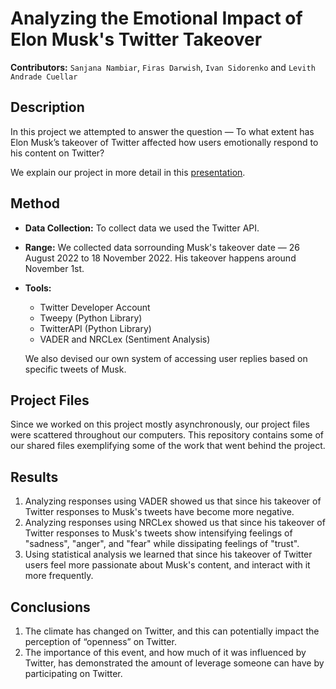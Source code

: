 # Analyzing the Emotional Impact of Elon Musk's Twitter Takeover
**Contributors:** `Sanjana Nambiar`, `Firas Darwish`, `Ivan Sidorenko` and `Levith Andrade Cuellar`

## Description
In this project we attempted to answer the question — To what extent has Elon Musk’s takeover of Twitter affected how users emotionally respond to his content on Twitter?

We explain our project in more detail in this [presentation](/presentation.pdf).

## Method
- **Data Collection:** To collect data we used the Twitter API.
- **Range:** We collected data sorrounding Musk's takeover date — 26 August 2022 to 18 November 2022. His takeover happens around November 1st.
- **Tools:**
  - Twitter Developer Account
  - Tweepy (Python Library)
  - TwitterAPI (Python Library)
  - VADER and NRCLex (Sentiment Analysis)

  We also devised our own system of accessing user replies based on specific tweets of Musk.

## Project Files
Since we worked on this project mostly asynchronously, our project files were scattered throughout our computers. This repository contains some of our shared files exemplifying some of the work that went behind the project.

## Results
1. Analyzing responses using VADER showed us that since his takeover of Twitter responses to Musk's tweets have become more negative.
2. Analyzing responses using NRCLex showed us that since his takeover of Twitter responses to Musk's tweets show intensifying feelings of "sadness", "anger", and "fear" while dissipating feelings of "trust".
3. Using statistical analysis we learned that since his takeover of Twitter users feel more passionate about Musk's content, and interact with it more frequently.

## Conclusions
1. The climate has changed on Twitter, and this can potentially impact the perception of “openness” on Twitter.
2. The importance of this event, and how much of it was influenced by Twitter, has demonstrated the amount of leverage someone can have by participating on Twitter. 

